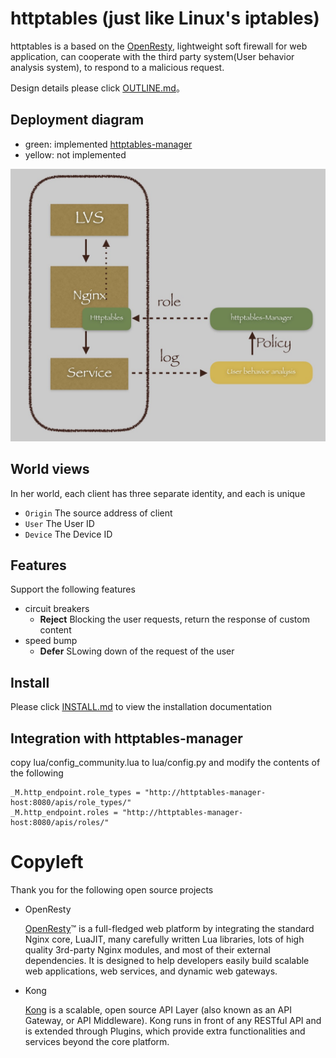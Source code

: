 # httptables (just like Linux's iptables)
httptables is a based on the [OpenResty](https://openresty.org/en/), lightweight soft firewall for web application, can cooperate with the third party system(User behavior analysis system), to respond to a malicious request.


Design details please click [OUTLINE.md](doc/OUTLINE中文版.md)。

## Deployment diagram

* green: implemented [httptables-manager](https://github.com/WALL-E/httptables-manager)
* yellow: not implemented

![image](doc/httptables-infrastructure.png)

## World views 
In her world, each client has three separate identity, and each is unique

* `Origin` The source address of client
* `User`   The User ID
* `Device` The Device ID

## Features
Support the following features

* circuit breakers
  * **Reject** Blocking the user requests, return the response of custom content
* speed bump
  * **Defer** SLowing down of the request of the user

## Install
Please click [INSTALL.md](doc/INSTALL.md) to view the installation documentation

## Integration with httptables-manager
copy lua/config\_community.lua to lua/config.py and modify the contents of the following

```
_M.http_endpoint.role_types = "http://httptables-manager-host:8080/apis/role_types/"
_M.http_endpoint.roles = "http://httptables-manager-host:8080/apis/roles/"
```

# Copyleft
Thank you for the following open source projects


* OpenResty

  <span id="OpenResty">[OpenResty](https://openresty.org/en/)™</span> is a full-fledged web platform by integrating the standard Nginx core, LuaJIT, many carefully written Lua libraries, lots of high quality 3rd-party Nginx modules, and most of their external dependencies. It is designed to help developers easily build scalable web applications, web services, and dynamic web gateways.

* Kong

  [Kong](http://www.getkong.org/) is a scalable, open source API Layer (also known as an API Gateway, or API Middleware). Kong runs in front of any RESTful API and is extended through Plugins, which provide extra functionalities and services beyond the core platform.

